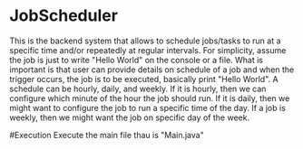 # JobScheduler
This is the backend system that allows to schedule jobs/tasks to run at a specific time and/or repeatedly at regular intervals. For simplicity, assume the job is just to write "Hello World" on the console or a file. What is important is that user can provide details on schedule of a job and when the trigger occurs, the job is to be executed, basically print "Hello World". A schedule can be hourly, daily, and weekly. If it is hourly, then we can configure which minute of the hour the job should run. If it is daily, then we might want to configure the job to run a specific time of the day. If a job is weekly, then we might want the job on specific day of the week.

#Execution
Execute the main file thau is "Main.java"
